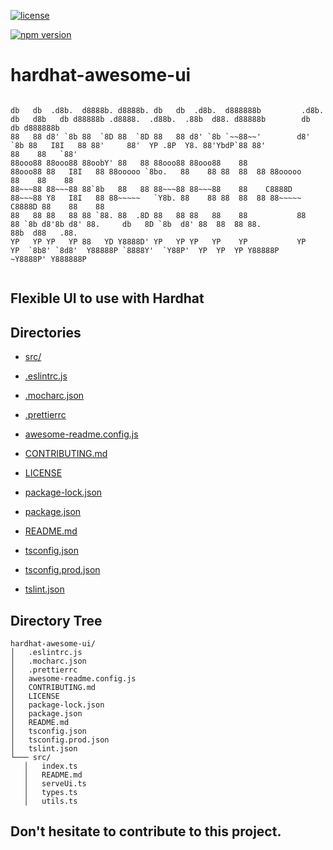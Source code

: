 
[![license](https://img.shields.io/github/license/jamesisaac/react-native-background-task.svg)](https://opensource.org/licenses/MIT)

[![npm version](https://badge.fury.io/js/hardhat-awesome-ui.svg)](https://badge.fury.io/js/hardhat-awesome-ui)


# hardhat-awesome-ui

```

db   db  .d8b.  d8888b. d8888b. db   db  .d8b.  d888888b         .d8b.  db   d8b   db d88888b .d8888.  .d88b.  .88b  d88. d88888b        db    db d888888b 
88   88 d8' `8b 88  `8D 88  `8D 88   88 d8' `8b `~~88~~'        d8' `8b 88   I8I   88 88'     88'  YP .8P  Y8. 88'YbdP`88 88'            88    88   `88'   
88ooo88 88ooo88 88oobY' 88   88 88ooo88 88ooo88    88           88ooo88 88   I8I   88 88ooooo `8bo.   88    88 88  88  88 88ooooo        88    88    88    
88~~~88 88~~~88 88`8b   88   88 88~~~88 88~~~88    88    C8888D 88~~~88 Y8   I8I   88 88~~~~~   `Y8b. 88    88 88  88  88 88~~~~~ C8888D 88    88    88    
88   88 88   88 88 `88. 88  .8D 88   88 88   88    88           88   88 `8b d8'8b d8' 88.     db   8D `8b  d8' 88  88  88 88.            88b  d88   .88.   
YP   YP YP   YP 88   YD Y8888D' YP   YP YP   YP    YP           YP   YP  `8b8' `8d8'  Y88888P `8888Y'  `Y88P'  YP  YP  YP Y88888P        ~Y8888P' Y888888P 
  
```

  
  ## Flexible UI to use with Hardhat
  
## Directories
 - [src/](./src/)

 - [.eslintrc.js](./.eslintrc.js)
 - [.mocharc.json](./.mocharc.json)
 - [.prettierrc](./.prettierrc)
 - [awesome-readme.config.js](./awesome-readme.config.js)
 - [CONTRIBUTING.md](./CONTRIBUTING.md)
 - [LICENSE](./LICENSE)
 - [package-lock.json](./package-lock.json)
 - [package.json](./package.json)
 - [README.md](./README.md)
 - [tsconfig.json](./tsconfig.json)
 - [tsconfig.prod.json](./tsconfig.prod.json)
 - [tslint.json](./tslint.json)


## Directory Tree
```
hardhat-awesome-ui/
│   .eslintrc.js
│   .mocharc.json
│   .prettierrc
│   awesome-readme.config.js
│   CONTRIBUTING.md
│   LICENSE
│   package-lock.json
│   package.json
│   README.md
│   tsconfig.json
│   tsconfig.prod.json
│   tslint.json
└─── src/
   │   index.ts
   │   README.md
   │   serveUi.ts
   │   types.ts
   │   utils.ts
```
## Don't hesitate to contribute to this project.
